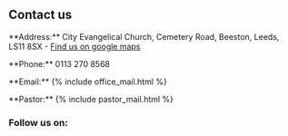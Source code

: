 <div class="contact-info">

  ## Contact us
  <div class="contact-us">
    <p class="map-marker-icon"> **Address:** City Evangelical Church, Cemetery Road, Beeston, Leeds, LS11 8SX - <a class="external-link-icon" href="https://goo.gl/maps/EoD83hYx9Lob5TpK6">Find us on google maps</a></p>
    <p class="phone-icon"> **Phone:** 0113 270 8568</p>
    <p class="envelope-o-icon"> **Email:** {% include office_mail.html %}</p>
    <p class="address-book-o-icon"> **Pastor:** {% include pastor_mail.html %}</p>
  </div>

  ### Follow us on:
  <div class="contacts">
    <div class="SocialBox">
      <div><a href="https://www.twitter.com/cecleeds/" target="blank"><i class="twitter-icon"></i></a></div>
      <div><a href="https://www.instagram.com/cecleeds/?hl=en" target="blank"><i class="instagram-icon"></i></a></div>
      <div><a href="https://www.facebook.com/CECLeeds/" target="blank"><i class="facebook-icon"></i></a></div>
      <div><a href="https://www.youtube.com/channel/UCALb0SwFaFdPY2gwOesvb_g" target="blank"><i class="youtube-play-icon"></i></a></div>
      <div><a href="https://www.github.com/cecleeds" target="blank"><i class="github-icon"></i></a></div>
    </div>
  </div>
</div>
